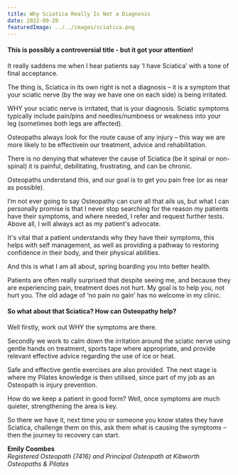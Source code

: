 ```yaml
---
title: Why Sciatica Really Is Not a Diagnosis
date: 2022-09-20
featuredImage: ../../images/sciatica.png
---
```


<h4>This is possibly a controversial title - but it got your attention!</h4>

It really saddens me when I hear patients say ‘I have Sciatica’ with a tone of final acceptance.

The thing is, Sciatica in its own right is not a diagnosis – it is a symptom that your sciatic nerve (by the way we have one on each side) is being irritated.

WHY your sciatic nerve is irritated, that is your diagnosis. Sciatic symptoms typically include pain/pins and needles/numbness or weakness into your leg (sometimes both legs are affected).

Osteopaths always look for the route cause of any injury – this way we are more likely to be effectivein our treatment, advice and rehabilitation.

There is no denying that whatever the cause of Sciatica (be it spinal or non-spinal) it is painful, debilitating, frustrating, and can be chronic.

Osteopaths understand this, and our goal is to get you pain free (or as near as possible).

I’m not ever going to say Osteopathy can cure all that ails us, but what I can personally promise is that I never stop searching for the reason my patients have their symptoms, and where needed, I refer and request further tests. Above all, I will always act as my patient&#39;s advocate.

It&#39;s vital that a patient understands why they have their symptoms, this helps with self management, as well as providing a pathway to restoring confidence in their body, and their physical abilities.

And this is what I am all about, spring boarding you into better health.

Patients are often really surprised that despite seeing me, and because they are experiencing pain, treatment does not hurt. My goal is to help you, not hurt you. The old adage of ‘no pain no gain’ has no welcome in my clinic.

<h4>So what about that Sciatica? How can Osteopathy help?</h4>

Well firstly, work out WHY the symptoms are there.

Secondly we work to calm down the irritation around the sciatic nerve using gentle hands on treatment, sports tape where appropriate, and provide relevant effective advice regarding the use of ice or heat.

Safe and effective gentle exercises are also provided. The next stage is where my Pilates knowledge is then utilised, since part of my job as an Osteopath is injury prevention.

How do we keep a patient in good form? Well, once symptoms are much quieter, strengthening the area is key.

So there we have it, next time you or someone you know states they have Sciatica, challenge them
on this, ask them what is causing the symptoms – then the journey to recovery can start.

<strong>Emily Coombes</strong><br />
<em>Registered Osteopath (7416) and Principal Osteopath at Kibworth Osteopaths & Pilates</em>